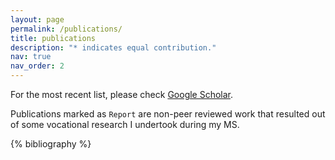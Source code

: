 ```yaml
---
layout: page
permalink: /publications/
title: publications
description: "* indicates equal contribution."
nav: true
nav_order: 2
---
```


For the most recent list, please check [Google Scholar](https://scholar.google.com/citations?user=0z6ClMoAAAAJ).

Publications marked as `Report` are non-peer reviewed work that resulted out of some vocational research I undertook during my MS.


<!-- _pages/publications.md -->
<div class="publications">

{% bibliography %}

</div>

